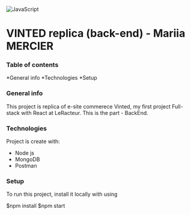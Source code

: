 
![JavaScript](https://img.shields.io/badge/javascript-%23323330.svg?style=for-the-badge&logo=javascript&logoColor=%23F7DF1E)


# VINTED replica (back-end) - Mariia MERCIER

### Table of contents

*General info
*Technologies
*Setup

### General info

This project is replica of e-site commerece Vinted, my first project Full-stack with React at LeRacteur. This is the part - BackEnd.

### Technologies

Project is create with:

* Node js
* MongoDB 
* Postman

### Setup

To run this project, install it locally with using

$npm install
$npm start

